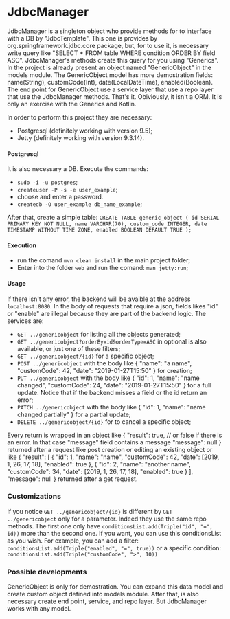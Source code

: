 # JdbcManager
JdbcManager is a singleton object who provide methods for to interface with a DB by "JdbcTemplate".
This one is provides by org.springframework.jdbc.core package, but, for to use it, is necessary write query
like "SELECT * FROM table WHERE condition ORDER BY field ASC".
JdbcManager's methods create this query for you using "Generics".
In the project is already present an object named "GenericObject" in the models module.
The GenericObject model has more demostration fields: name(String), customCode(Int), date(LocalDateTime), enabled(Boolean).
The end point for GenericObject use a service layer that use a repo layer that use the JdbcManager methods.
That's it.
Obiviously, it isn't a ORM. It is only an exercise with the Generics and Kotlin.

In order to perform this project they are necessary:
- Postgresql (definitely working with version 9.5);
- Jetty (definitely working with version 9.3.14).

#### Postgresql
It is also necessary a DB.
Execute the commands:
- `sudo -i -u postgres`;
- `createuser -P -s -e user_example`;
- choose and enter a password.
- `createdb -O user_example db_name_example`;

After that, create a simple table:
`CREATE TABLE generic_object (
    id SERIAL PRIMARY KEY NOT NULL,
    name VARCHAR(70),
    custom_code INTEGER,
    date TIMESTAMP WITHOUT TIME ZONE,
    enabled BOOLEAN DEFAULT TRUE
);`

#### Execution
- run the comand `mvn clean install` in the main project folder;
- Enter into the folder `web` and run the comand: `mvn jetty:run`;

#### Usage
If there isn't any error, the backend will be avaible at the address `localhost:8080`.
In the body of requests that require a json, fields likes "id" or "enable" are illegal because they are part of the backend logic.
The services are:
- `GET ../genericobject` for listing all the objects generated;
- `GET ../genericobject?orderBy=id&orderType=ASC` in optional is also available, or just one of these filters;
- `GET ../genericobject/{id}` for a specific object;
- `POST ../genericobject` with the body like
    {
        "name": "a name",
        "customCode": 42,
        "date": "2019-01-27T15:50"
    }
    for creation;
- `PUT ../genericobject` with the body like
    {
        "id": 1,
        "name": "name changed",
        "customCode": 24,
        "date": "2019-01-27T15:50"
    }
    for a full update. Notice that if the backend misses a field or the id return an error;
- `PATCH ../genericobject` with the body like
    {
        "id": 1,
        "name": "name changed partially"
    }
    for a partial update;
- `DELETE ../genericobject/{id}` for to cancel a specific object;

Every return is wrapped in an object like
{
    "result": true, // or false if there is an error. In that case "message" field contains a message
    "message": null
}
returned after a request like post creation or editing an existing object or like
{
    "result": [
        {
            "id": 1,
            "name": "name",
            "customCode": 42,
            "date": [2019, 1, 26, 17, 18],
            "enabled": true
        },
        {
            "id": 2,
            "name": "another name",
            "customCode": 34,
            "date": [2019, 1, 26, 17, 18],
            "enabled": true
        }
    ],
    "message": null
}
returned after a get request.

### Customizations
If you notice `GET ../genericobject/{id}` is different by `GET ../genericobject` only for a parameter.
Indeed they use the same repo methods. The first one only have `conditionsList.add(Triple("id", "=", id))` more than the second one.
If you want, you can use this conditionsList as you wish.
For example, you can add a filter:
`conditionsList.add(Triple("enabled", "=", true))`
or a specific condition:
`conditionsList.add(Triple("customCode", ">", 10))`

### Possible developments
GenericObject is only for demostration.
You can expand this data model and create custom object defined into models module.
After that, is also necessary create end point, service, and repo layer.
But JdbcManager works with any model.